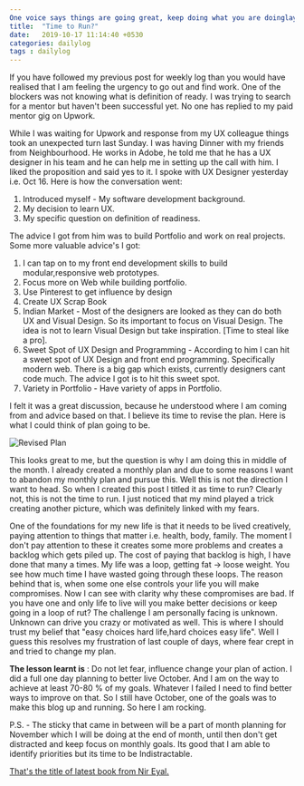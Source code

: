 ```yaml
---
One voice says things are going great, keep doing what you are doinglayout: post
title:  "Time to Run?"
date:   2019-10-17 11:14:40 +0530
categories: dailylog
tags : dailylog
---
```


If you have followed my previous post for weekly log than you would have realised that I am feeling the urgency to go out and find work.  One of the blockers was not knowing what is definition of ready.  I was trying to search for a mentor but haven't been successful yet.  No one has replied to my paid mentor gig on Upwork.  

While I was waiting for Upwork and response from my UX colleague things took an unexpected turn last Sunday.  I was having Dinner with my friends from Neighbourhood.  He works in Adobe, he told me that he has a UX designer in his team and he can help me in setting up the call with him.  I liked the proposition and said yes to it.  I spoke with UX Designer yesterday i.e. Oct 16. Here is how the conversation went:

1. Introduced myself - My software development background.
2. My decision to learn UX.
3. My specific question on definition of readiness.

The advice I got from him was to build Portfolio and work on real projects.  Some more valuable advice's I got:

1. I can tap on to my front end development skills to build modular,responsive web prototypes.
2. Focus more on Web while building portfolio.
3. Use Pinterest to get influence by design 
4. Create UX Scrap Book
5. Indian Market - Most of the designers are looked as they can do both UX and Visual Design. So its important to focus on Visual Design.  The idea is not to learn Visual Design but take inspiration. [Time to steal like a pro].
6. Sweet Spot of UX Design and Programming - According to him I can hit a sweet spot of UX Design and front end programming. Specifically modern web.  There is a big gap which exists, currently designers cant code much.  The advice I got is to hit this sweet spot.
7. Variety in Portfolio - Have variety of apps in Portfolio.

I felt it was a great discussion, because he understood where I am coming from and advice based on that.  I believe its time to revise the plan. Here is what I could think of plan going to be.

![Revised Plan]({{site.baseurl}}/assets/img/plan-17Oct19.jpg)

This looks great to me, but the question is why I am doing this in middle of the month.  I already created a monthly plan and due to some reasons I want to abandon my monthly plan and pursue this.  Well this is not the direction I want to head.  So when I created this post I titled it as time to run?  Clearly not, this is not the time to run.  I just noticed that my mind played a trick creating another picture, which was definitely linked with my fears. 

One of the foundations for my new life is that it needs to be lived creatively, paying attention to things that matter i.e. health, body, family.  The moment I don't pay attention to these it creates some more problems and creates a backlog which gets piled up.  The cost of paying that backlog is high, I have done that many a times.  My life was a loop, getting fat -> loose weight.  You see how much time I have wasted going through these loops.  The reason behind that is, when some one else controls your life you will make compromises.  Now I can see with clarity why these compromises are bad.  If you have one and only life to live will you make better decisions or keep going in a loop of rut?   The challenge I am personally facing is unknown.  Unknown can drive you crazy or motivated  as well.  This is where I should trust my belief that "easy choices hard life,hard choices easy life".  Well I guess this resolves my frustration of last couple of days, where fear crept in and tried to change my plan.

**The lesson learnt is** :  Do not let fear, influence change your plan of action.  I did a full one day planning to better live October.  And I am on the way to achieve at least 70-80 % of my goals. Whatever  I failed I need to find better ways to improve on that.  So I still have October, one of the goals was to make this blog up and running.  So here I am rocking. 

P.S. -  The sticky that came in between will be a part of month planning for November which I will be doing at the end of month, until then don't get distracted and keep focus on monthly goals.  Its good that I am able to identify priorities but its time to be Indistractable.  

[That's the title of latest book from Nir Eyal.](https://www.nirandfar.com/indistractable/)



